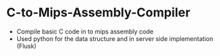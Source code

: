 # C-to-Mips-Assembly-Compiler
* Compile basic C code in to mips assembly code 
* Used python for the data structure and in server side implementation (Flusk)
